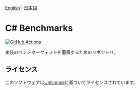 [English](README.md) | [日本語](README.ja.md)

# C# Benchmarks

[![GitHub Actions](../../actions/workflows/build.yml/badge.svg)](../../actions)

実装のベンチマークテストを蓄積するためのリポジトリ。

## ライセンス

このソフトウェアは[Unlicense](LICENSE)に基づいてライセンスされています。
